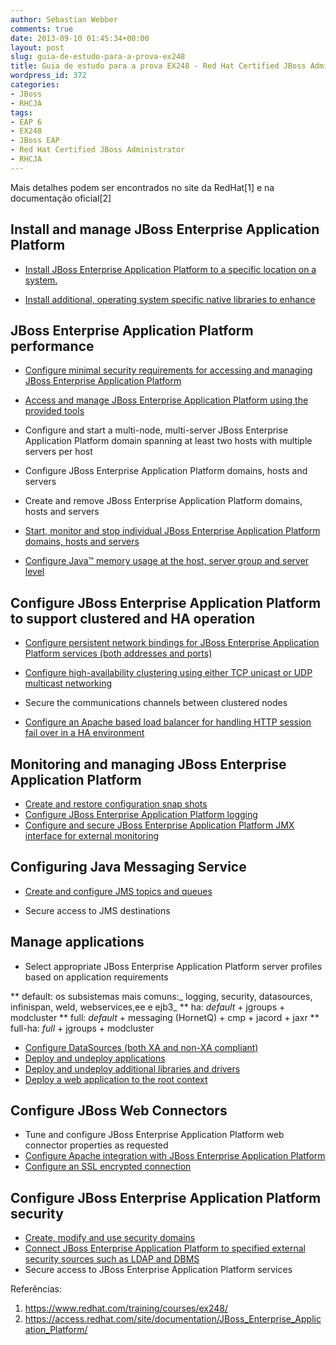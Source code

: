 ```yaml
---
author: Sebastian Webber
comments: true
date: 2013-09-10 01:45:34+00:00
layout: post
slug: guia-de-estudo-para-a-prova-ex248
title: Guia de estudo para a prova EX248 - Red Hat Certified JBoss Administrator (RHCJA)
wordpress_id: 372
categories:
- JBoss
- RHCJA
tags:
- EAP 6
- EX248
- JBoss EAP
- Red Hat Certified JBoss Administrator
- RHCJA
---
```


Mais detalhes podem ser encontrados no site da RedHat[1] e na documentação oficial[2]


## Install and manage JBoss Enterprise Application Platform






* [Install JBoss Enterprise Application Platform to a specific location on a system.](https://access.redhat.com/site/documentation/en-US/JBoss_Enterprise_Application_Platform/6.1/html-single/Installation_Guide/index.html#chap-Installation)


* [Install additional, operating system specific native libraries to enhance ](https://access.redhat.com/site/documentation/en-US/JBoss_Enterprise_Application_Platform/6.1/html-single/Administration_and_Configuration_Guide/index.html#Install_the_mod_cluster_Module_Into_Apache_HTTPD_or_Enterprise_Web_Server_HTTPD1)




## JBoss Enterprise Application Platform performance






* [Configure minimal security requirements for accessing and managing JBoss Enterprise Application Platform](https://access.redhat.com/site/documentation/en-US/JBoss_Enterprise_Application_Platform/6.1/html-single/Security_Guide/index.html#chap-Management_Interface_Security)


* [Access and manage JBoss Enterprise Application Platform using the provided tools](https://access.redhat.com/site/documentation/en-US/JBoss_Enterprise_Application_Platform/6.1/html-single/Administration_and_Configuration_Guide/index.html#chap-Management_Interfaces)


* Configure and start a multi-node, multi-server JBoss Enterprise Application Platform domain spanning at least two hosts with multiple servers per host


* Configure JBoss Enterprise Application Platform domains, hosts and servers


* Create and remove JBoss Enterprise Application Platform domains, hosts and servers


* [Start, monitor and stop individual JBoss Enterprise Application Platform domains, hosts and servers](https://access.redhat.com/site/documentation/en-US/JBoss_Enterprise_Application_Platform/6.1/html-single/Administration_and_Configuration_Guide/index.html#sect-Start_JBoss_EAP_6)


* [Configure Java™ memory usage at the host, server group and server level](https://access.redhat.com/site/documentation/en-US/JBoss_Enterprise_Application_Platform/6.1/html-single/Administration_and_Configuration_Guide/index.html#sect-About_JVM)




## Configure JBoss Enterprise Application Platform to support clustered and HA operation






* [Configure persistent network bindings for JBoss Enterprise Application Platform services (both addresses and ports)](https://access.redhat.com/site/documentation/en-US/JBoss_Enterprise_Application_Platform/6.1/html-single/Administration_and_Configuration_Guide/index.html#chap-Network_and_Port_Configuration)


* [Configure high-availability clustering using either TCP unicast or UDP multicast networking](https://access.redhat.com/site/documentation/en-US/JBoss_Enterprise_Application_Platform/6.1/html-single/Administration_and_Configuration_Guide/index.html#Use_TCP_Communication_for_the_Clustering_Subsystem1)


* Secure the communications channels between clustered nodes


* [Configure an Apache based load balancer for handling HTTP session fail over in a HA environment](https://access.redhat.com/site/documentation/en-US/JBoss_Enterprise_Application_Platform/6.1/html-single/Administration_and_Configuration_Guide/index.html#sect-Web_HTTP_Connectors_and_HTTP_Clustering)




## Monitoring and managing JBoss Enterprise Application Platform






* [Create and restore configuration snap shots](https://access.redhat.com/site/documentation/en-US/JBoss_Enterprise_Application_Platform/6.1/html-single/Administration_and_Configuration_Guide/index.html#Configuration_File_History)
* [Configure JBoss Enterprise Application Platform logging](https://access.redhat.com/site/documentation/en-US/JBoss_Enterprise_Application_Platform/6.1/html-single/Administration_and_Configuration_Guide/index.html#sect-Introduction-3)
* [Configure and secure JBoss Enterprise Application Platform JMX interface for external monitoring](https://access.redhat.com/site/documentation/en-US/JBoss_Enterprise_Application_Platform/6.1/html-single/Administration_and_Configuration_Guide/index.html#Disable_Remote_Access_to_the_JMX_Subsystem1)

## Configuring Java Messaging Service

* [Create and configure JMS topics and queues](https://access.redhat.com/site/documentation/en-US/JBoss_Enterprise_Application_Platform/6.1/html-single/Administration_and_Configuration_Guide/index.html#Configure_the_JMS_Server1)

* Secure access to JMS destinations

## Manage applications

* Select appropriate JBoss Enterprise Application Platform server profiles based on application requirements

** default: os subsistemas mais comuns:_ logging, security, datasources, infinispan, weld, webservices,ee e ejb3_
** ha: _default_ + jgroups + modcluster
** full: _default_ + messaging (HornetQ) + cmp + jacord + jaxr
** full-ha: _full_ + jgroups + modcluster

* [Configure DataSources (both XA and non-XA compliant)](https://access.redhat.com/site/documentation/en-US/JBoss_Enterprise_Application_Platform/6.1/html-single/Administration_and_Configuration_Guide/index.html#chap-Datasource_Management)
* [Deploy and undeploy applications](https://access.redhat.com/site/documentation/en-US/JBoss_Enterprise_Application_Platform/6.1/html-single/Administration_and_Configuration_Guide/index.html#chap-Application_Deployment)
* [Deploy and undeploy additional libraries and drivers](https://access.redhat.com/site/documentation/en-US/JBoss_Enterprise_Application_Platform/6.1/html-single/Administration_and_Configuration_Guide/index.html#chap-Configuring_Modules)
* [Deploy a web application to the root context](https://access.redhat.com/site/documentation/en-US/JBoss_Enterprise_Application_Platform/6.1/html-single/Administration_and_Configuration_Guide/index.html#Replace_the_Default_Welcome_Web_Application1)

## Configure JBoss Web Connectors

* Tune and configure JBoss Enterprise Application Platform web connector properties as requested
* [Configure Apache integration with JBoss Enterprise Application Platform](https://access.redhat.com/site/documentation/en-US/JBoss_Enterprise_Application_Platform/6.1/html-single/Administration_and_Configuration_Guide/index.html#sect-HTTPD_Configuration)
* [Configure an SSL encrypted connection](https://access.redhat.com/site/documentation/en-US/JBoss_Enterprise_Application_Platform/6.1/html-single/Administration_and_Configuration_Guide/index.html#sect-SSL_Encryption)

## Configure JBoss Enterprise Application Platform security

* [Create, modify and use security domains](https://access.redhat.com/site/documentation/en-US/JBoss_Enterprise_Application_Platform/6.1/html-single/Administration_and_Configuration_Guide/index.html#Use_a_Security_Domain_in_Your_Application)
* [Connect JBoss Enterprise Application Platform to specified external security sources such as LDAP and DBMS](https://access.redhat.com/site/documentation/en-US/JBoss_Enterprise_Application_Platform/6.1/html-single/Administration_and_Configuration_Guide/index.html#Use_LDAP_to_Authenticate_to_the_Management_Interfaces1)
* Secure access to JBoss Enterprise Application Platform services


Referências:

1. https://www.redhat.com/training/courses/ex248/
2. https://access.redhat.com/site/documentation/JBoss_Enterprise_Application_Platform/



